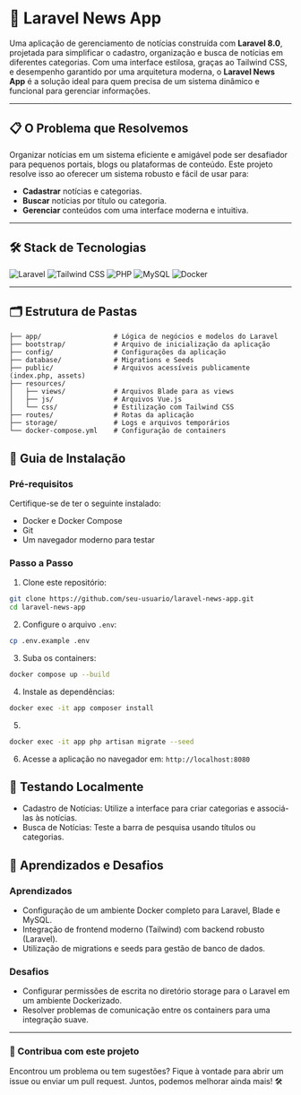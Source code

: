 # 📰 Laravel News App

Uma aplicação de gerenciamento de notícias construída com **Laravel 8.0**, projetada para simplificar o cadastro, organização e busca de notícias em diferentes categorias. Com uma interface estilosa, graças ao Tailwind CSS, e desempenho garantido por uma arquitetura moderna, o **Laravel News App** é a solução ideal para quem precisa de um sistema dinâmico e funcional para gerenciar informações.

---

## 📋 **O Problema que Resolvemos**

Organizar notícias em um sistema eficiente e amigável pode ser desafiador para pequenos portais, blogs ou plataformas de conteúdo. Este projeto resolve isso ao oferecer um sistema robusto e fácil de usar para:

-   **Cadastrar** notícias e categorias.
-   **Buscar** notícias por título ou categoria.
-   **Gerenciar** conteúdos com uma interface moderna e intuitiva.

---

## 🛠️ **Stack de Tecnologias**

![Laravel](https://img.shields.io/badge/Laravel-8.0-red?style=for-the-badge&logo=laravel)
![Tailwind CSS](https://img.shields.io/badge/TailwindCSS-3.0-blue?style=for-the-badge&logo=tailwindcss)
![PHP](https://img.shields.io/badge/PHP-7.4-purple?style=for-the-badge&logo=php)
![MySQL](https://img.shields.io/badge/MySQL-5.7-orange?style=for-the-badge&logo=mysql)
![Docker](https://img.shields.io/badge/Docker-20.10-blue?style=for-the-badge&logo=docker)

---

## 🗂️ **Estrutura de Pastas**

```plaintext
├── app/                  # Lógica de negócios e modelos do Laravel
├── bootstrap/            # Arquivo de inicialização da aplicação
├── config/               # Configurações da aplicação
├── database/             # Migrations e Seeds
├── public/               # Arquivos acessíveis publicamente (index.php, assets)
├── resources/
│   ├── views/            # Arquivos Blade para as views
│   ├── js/               # Arquivos Vue.js
│   └── css/              # Estilização com Tailwind CSS
├── routes/               # Rotas da aplicação
├── storage/              # Logs e arquivos temporários
└── docker-compose.yml    # Configuração de containers
```

## 🧰 Guia de Instalação

### Pré-requisitos

Certifique-se de ter o seguinte instalado:

-   Docker e Docker Compose
-   Git
-   Um navegador moderno para testar

### Passo a Passo

1. Clone este repositório:

```bash
git clone https://github.com/seu-usuario/laravel-news-app.git
cd laravel-news-app
```

2. Configure o arquivo `.env`:

```bash
cp .env.example .env

```

3. Suba os containers:

```bash
docker compose up --build
```

4. Instale as dependências:

```bash
docker exec -it app composer install
```

5.

```bash
docker exec -it app php artisan migrate --seed
```

6. Acesse a aplicação no navegador em:
   `http://localhost:8080`

## 🧪 Testando Localmente

-   Cadastro de Notícias: Utilize a interface para criar categorias e associá-las às notícias.
-   Busca de Notícias: Teste a barra de pesquisa usando títulos ou categorias.

## 🧠 Aprendizados e Desafios

### Aprendizados

-   Configuração de um ambiente Docker completo para Laravel, Blade e MySQL.
-   Integração de frontend moderno (Tailwind) com backend robusto (Laravel).
-   Utilização de migrations e seeds para gestão de banco de dados.

### Desafios

-   Configurar permissões de escrita no diretório storage para o Laravel em um ambiente Dockerizado.
-   Resolver problemas de comunicação entre os containers para uma integração suave.

---

### 🚀 Contribua com este projeto

Encontrou um problema ou tem sugestões? Fique à vontade para abrir um issue ou enviar um pull request. Juntos, podemos melhorar ainda mais! 🛠️

